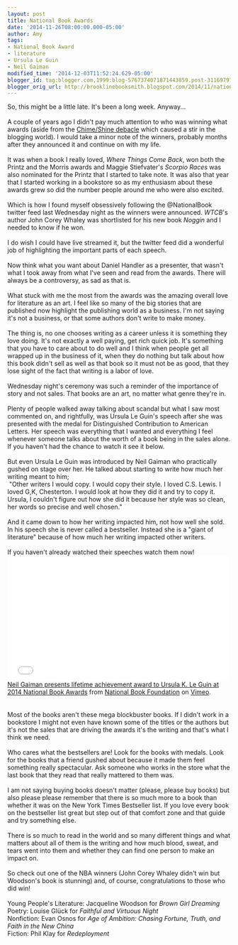 ```yaml
---
layout: post
title: National Book Awards
date: '2014-11-26T08:00:00.000-05:00'
author: Amy
tags:
- National Book Award
- literature
- Ursula Le Guin
- Neil Gaiman
modified_time: '2014-12-03T11:52:24.629-05:00'
blogger_id: tag:blogger.com,1999:blog-5767374071871443859.post-3116979138740312553
blogger_orig_url: http://brooklinebooksmith.blogspot.com/2014/11/national-book-awards.html
---
```


So, this might be a little late. It's been a long week. Anyway...<br /><br />A couple of years ago I didn't pay much attention to who was winning what awards (aside from the <a href="http://www.npr.org/blogs/monkeysee/2011/10/17/141420533/a-disappointed-author-a-misheard-word-and-a-mess-at-the-national-book-awards">Chime/Shine debacle</a> which caused a stir in the blogging world). I would take a minor note of the winners, probably months after they announced it and continue on with my life.<br /><br />It was when a book I really loved, <i>Where Things Come Back</i>, won both the Printz and the Morris awards and Maggie Stiefvater's <i>Scorpio Races</i> was also nominated for the Printz that I started to take note. It was also that year that I started working in a bookstore so as my enthusiasm about these awards grew so did the number people around me who were also excited.<br /><br />Which is how I found myself obsessively following the @NationalBook twitter feed last Wednesday night as the winners were announced. <i>WTCB</i>'s author John Corey Whaley was shortlisted for his new book <i>Noggin</i> and I needed to know if he won.<br /><br />I do wish I could have live streamed it, but the twitter feed did a wonderful job of highlighting the important parts of each speech. <br /><br />Now think what you want about Daniel Handler as a presenter, that wasn't what I took away from what I've seen and read from the awards. There will always be a controversy, as sad as that is.<br /><br />What stuck with me the most from the awards was the amazing overall love for literature as an art. I feel like so many of the big stories that are published now highlight the publishing world as a business. I'm not saying it's not a business, or that some authors don't write to make money.<br /><br />The thing is, no one chooses writing as a career unless it is something they love doing. It's not exactly a well paying, get rich quick job. It's something that you have to care about to do well and I think when people get all wrapped up in the business of it, when they do nothing but talk about how this book didn't sell as well as that book so it must not be as good, that they lose sight of the fact that writing is a labor of love.<br /><br />Wednesday night's ceremony was such a reminder of the importance of story and not sales. That books are an art, no matter what genre they're in.<br /><br />Plenty of people walked away talking about scandal but what I saw most commented on, and rightfully, was Ursula Le Guin's speech after she was presented with the medal for Distinguished Contribution to American Letters. Her speech was everything that I wanted and everything I feel whenever someone talks about the worth of a book being in the sales alone. If you haven't had the chance to watch it see it below.<br /><br />But even Ursula Le Guin was introduced by Neil Gaiman who practically gushed on stage over her. He talked about starting to write how much her writing meant to him;<br />&nbsp;"Other writers I would copy. I would copy their style. I loved C.S. Lewis. I loved G,K, Chesterton. I would look at how they did it and try to copy it. Ursula, I couldn't figure out how she did it because her style was so clean, her words so precise and well chosen."<br /><br />And it came down to how her writing impacted him, not how well she sold. In his speech she is never called a bestseller. Instead she is a "giant of literature" because of how much her writing impacted other writers.<br /><br />If you haven't already watched their speeches watch them now!<br /><iframe allowfullscreen="" frameborder="0" height="281" mozallowfullscreen="" src="//player.vimeo.com/video/112654091" webkitallowfullscreen="" width="500"></iframe> <br /><a href="http://vimeo.com/112654091">Neil Gaiman presents lifetime achievement award to Ursula K. Le Guin at 2014 National Book Awards</a> from <a href="http://vimeo.com/user720533">National Book Foundation</a> on <a href="https://vimeo.com/">Vimeo</a>.<br /><br /><br />Most of the books aren't these mega blockbuster books. If I didn't work in a bookstore I might not even have known some of the titles or the authors but it's not the sales that are driving the awards it's the writing and that's what I think we need.<br /><br />Who cares what the bestsellers are! Look for the books with medals. Look for the books that a friend gushed about because it made them feel something really spectacular. Ask someone who works in the store what the last book that they read that really mattered to them was.<br /><br />I am not saying buying books doesn't matter (please, please buy books) but also please please remember that there is so much more to a book than whether it was on the New York Times Bestseller list. If you love every book on the bestseller list great but step out of that comfort zone and that guide and try something else.<br /><br />There is so much to read in the world and so many different things and what matters about all of them is the writing and how much blood, sweat, and tears went into them and whether they can find one person to make an impact on.<br /><br />So check out one of the NBA winners (John Corey Whaley didn't win but Woodson's book is stunning) and, of course, congratulations to those who did win!<br /><br />Young People's Literature: Jacqueline Woodson for <i>Brown Girl Dreaming</i><br />Poetry: Louise Glück for <i>Faithful and Virtuous Night</i><br />Nonfiction: Evan Osnos for <i>Age of Ambition: Chasing Fortune, Truth, and Faith in the New China</i><br />Fiction: Phil Klay for <i>Redeployment</i><br /><i><br /></i>